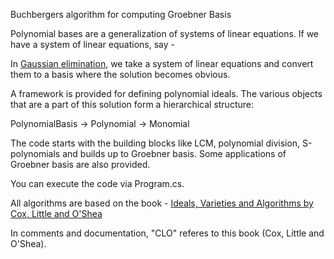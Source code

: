 Buchbergers algorithm for computing Groebner Basis

Polynomial bases are a generalization of systems of linear equations. If we have a system of linear equations, say - 

In <a href="http://mathworld.wolfram.com/GaussianElimination.html">Gaussian elimination</a>, we take a system of linear equations and convert them to a basis where the solution becomes obvious.

A framework is provided for defining polynomial ideals. The various objects that are a part of this solution form a hierarchical structure:

PolynomialBasis -> Polynomial -> Monomial

The code starts with the building blocks like LCM, polynomial division, S-polynomials and builds up to Groebner basis. Some applications 
of Groebner basis are also provided. 

You can execute the code via Program.cs. 

All algorithms are based on the book - <a href="http://www.dm.unipi.it/~caboara/Misc/Cox,%20Little,%20O'Shea%20-%20Ideals,%20varieties%20and%20algorithms.pdf">Ideals, Varieties and Algorithms by Cox, Little and O'Shea</a> 

In comments and documentation, "CLO" referes to this book (Cox, Little and O'Shea). 

